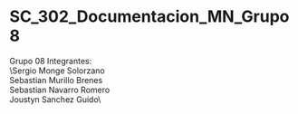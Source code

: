 # SC_302_Documentacion_MN_Grupo8

Grupo 08 
Integrantes:\
\Sergio Monge Solorzano\
Sebastian Murillo Brenes\
Sebastian Navarro Romero\
Joustyn Sanchez Guido\
